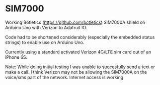 # SIM7000
Working Botletics (https://github.com/botletics) SIM7000A shield on Arduino Uno with Verizon to Adafruit IO.

Code had to be shortened considerably (especially the embedded status strings) to enable use on Arduino Uno.

Currently using a standard activated Verizon 4G/LTE sim card out of an iPhone 6S.

Note: While doing initial testing I was unable to succesfully send a text or make a call.  I think Verizon may not be allowing the
SIM7000A on the voice/sms part of the network.  Internet access is working.
